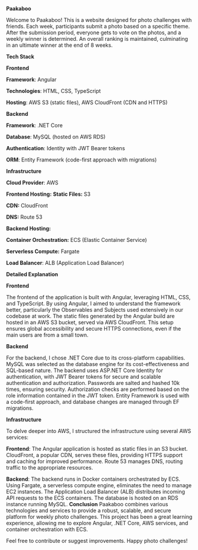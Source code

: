 **Paakaboo**

Welcome to Paakaboo! This is a website designed for photo challenges with friends. Each week, participants submit a photo based on a specific theme. After the submission period, everyone gets to vote on the photos, and a weekly winner is determined. An overall ranking is maintained, culminating in an ultimate winner at the end of 8 weeks.

**Tech Stack**

**Frontend**

**Framework**: Angular

**Technologies**: HTML, CSS, TypeScript

**Hosting**: AWS S3 (static files), AWS CloudFront (CDN and HTTPS)

**Backend**

**Framework**: .NET Core

**Database**: MySQL (hosted on AWS RDS)

**Authentication**: Identity with JWT Bearer tokens

**ORM**: Entity Framework (code-first approach with migrations)

**Infrastructure**

**Cloud Provider**: AWS

**Frontend Hosting:**
**Static Files:** S3

**CDN:** CloudFront

**DNS:** Route 53

**Backend Hosting:**

**Container Orchestration:** ECS (Elastic Container Service)

**Serverless Compute:** Fargate

**Load Balancer**: ALB (Application Load Balancer)

**Detailed Explanation**

**Frontend**

The frontend of the application is built with Angular, leveraging HTML, CSS, and TypeScript. By using Angular, I aimed to understand the framework better, particularly the Observables and Subjects used extensively in our codebase at work. The static files generated by the Angular build are hosted in an AWS S3 bucket, served via AWS CloudFront. This setup ensures global accessibility and secure HTTPS connections, even if the main users are from a small town.

**Backend**

For the backend, I chose .NET Core due to its cross-platform capabilities. MySQL was selected as the database engine for its cost-effectiveness and SQL-based nature. The backend uses ASP.NET Core Identity for authentication, with JWT Bearer tokens for secure and scalable authentication and authorization. Passwords are salted and hashed 10k times, ensuring security. Authorization checks are performed based on the role information contained in the JWT token. Entity Framework is used with a code-first approach, and database changes are managed through EF migrations.

**Infrastructure**

To delve deeper into AWS, I structured the infrastructure using several AWS services:

**Frontend**: The Angular application is hosted as static files in an S3 bucket. CloudFront, a popular CDN, serves these files, providing HTTPS support and caching for improved performance. Route 53 manages DNS, routing traffic to the appropriate resources.

**Backend**: The backend runs in Docker containers orchestrated by ECS. Using Fargate, a serverless compute engine, eliminates the need to manage EC2 instances. The Application Load Balancer (ALB) distributes incoming API requests to the ECS containers. The database is hosted on an RDS instance running MySQL.
**Conclusion**
Paakaboo combines various technologies and services to provide a robust, scalable, and secure platform for weekly photo challenges. This project has been a great learning experience, allowing me to explore Angular, .NET Core, AWS services, and container orchestration with ECS.

Feel free to contribute or suggest improvements. Happy photo challenges!
